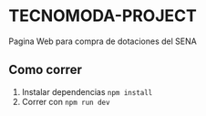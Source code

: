 ﻿# TECNOMODA-PROJECT

Pagina Web para compra de dotaciones del SENA

## Como correr

1. Instalar dependencias `npm install`
2. Correr con `npm run dev`